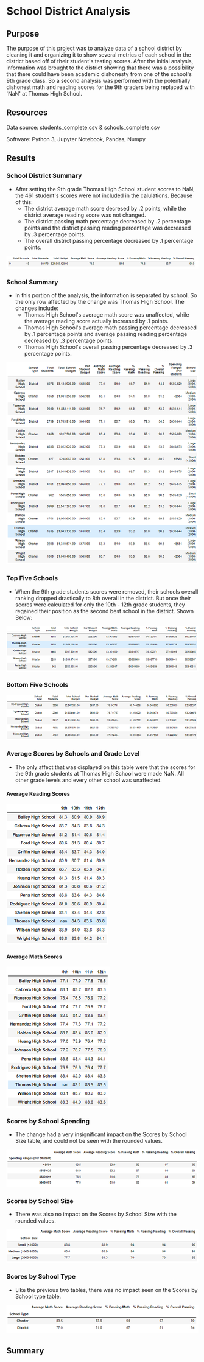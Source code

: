 # School District Analysis

## Purpose
The purpose of this project was to analyze data of a school district by cleaning it and organizing it to show several metrics of each school in the district based off of their student's testing scores. After the initial analysis, information was brought to the district showing that there was a possibility that there could have been academic dishonesty from one of the school's 9th grade class. So a second analysis was performed with the potentially dishonest math and reading scores for the 9th graders being replaced with 'NaN' at Thomas High School. 

## Resources
Data source: students_complete.csv & schools_complete.csv

Software: Python 3, Jupyter Notebook, Pandas, Numpy

## Results
### School District Summary 

- After setting the 9th grade Thomas High School student scores to NaN, the 461 student's scores were not included in the calulations. Because of this:
  - The district average math score decresed by .2 points, while the district average reading score was not changed.
  - The district passing math percentage decreased by .2 percentage points and the district passing reading percentage was decreased by .3 percentage points. 
  - The overall district passing percentage decreased by .1 percentage points. 
<img src="analysis/district_summary_df.png" >

### School Summary 

- In this portion of the analysis, the information is separated by school. So the only row affected by the change was Thomas High School. The changes include:
  - Thomas High School's average math score was unaffected, while the average reading score actually increased by .1 points.
  - Thomas High School's average math passing percentage decreased by .1 percentage points and average passing reading percentage decreased by .3 percentage points. 
  - Thomas High School's overall passing percentage decreased by .3 percentage points. 
<img src="analysis/per_school_summary_df.png" >

### Top Five Schools
- When the 9th grade students scores were removed, their schools overall ranking dropped drastically to 8th overall in the district. But once their scores were calculated for only the 10th - 12th grade students, they regained their position as the second best school in the district. Shown Below:
<img src="analysis/top_schools.png" >

### Bottom Five Schools
<img src="analysis/bottom_schools.png" >

### Average Scores by Schools and Grade Level
- The only affect that was displayed on this table were that the scores for the 9th grade students at Thomas High School were made NaN. All other grade levels and every other school was unaffected. 
#### Average Reading Scores
<img src="analysis/avg_reading_scores.png" >

#### Average Math Scores
<img src="analysis/avg_math_scores.png" >

### Scores by School Spending
- The change had a very insignificant impact on the Scores by School Size table, and could not be seen with the rounded values.
<img src="analysis/student_budget.png" >

### Scores by School Size
- There was also no impact on the Scores by School Size with the rounded values.
<img src="analysis/school_size.png" >

### Scores by School Type
- Like the previous two tables, there was no impact seen on the Scores by School type table. 
<img src="analysis/school_type.png" >


## Summary 
